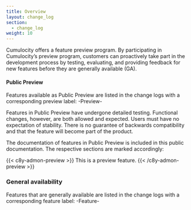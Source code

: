```yaml
---
title: Overview
layout: change_log
section:
  - change_log
weight: 10
---
```


Cumulocity offers a feature preview program. By participating in Cumulocity’s preview program, customers can proactively take part in the development process by testing, evaluating, and providing feedback for new features before they are generally available (GA).


#### Public Preview

Features available as Public Preview are listed in the change logs with a corresponding preview label: -Preview-

Features in Public Preview have undergone detailed testing. Functional changes, however, are both allowed and expected. Users must have no expectation of stability. There is no guarantee of backwards compatibility and that the feature will become part of the product.

The documentation of features in Public Preview is included in this public documentation. The respective sections are marked accordingly:

{{< c8y-admon-preview >}}
This is a preview feature.
{{< /c8y-admon-preview >}}


### General availability

Features that are generally available are listed in the change logs with a corresponding feature label: -Feature-
